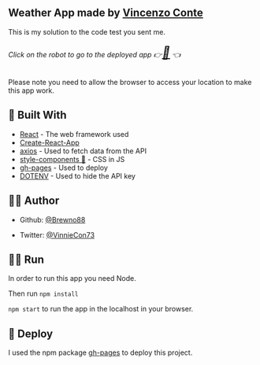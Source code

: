 ## Weather App made by [Vincenzo Conte](https://github.com/Brewno88)

This is my solution to the code test you sent me.

###### Click on the robot to go to the deployed app 👉<span style='font-size: 25px'>[🤖](https://brewno88.github.io/OpenWeather-App/)</span> 👈

Please note you need to allow the browser to access your location to make this app work.

## 🧰 Built With

- [React](https://reactjs.org/) - The web framework used
- [Create-React-App](https://reactjs.org/docs/create-a-new-react-app.html)
- [axios](https://github.com/axios/axios) - Used to fetch data from the API
- [style-components 💅](https://styled-components.com/) - CSS in JS
- [gh-pages](https://pages.github.com/) - Used to deploy
- [DOTENV](https://www.npmjs.com/package/dotenv) - Used to hide the API key

## 🧝‍♂️ Author

- Github: [@Brewno88](https://github.com/Brewno88)

- Twitter: [@VinnieCon73](https://twitter.com/VinnieCon73)

## 🏃‍♂ Run

In order to run this app you need Node.

Then run
`npm install`

`npm start` to run the app in the localhost in your browser.

## 🚀 Deploy

I used the npm package [gh-pages](https://www.npmjs.com/package/gh-pages) to deploy this project.
